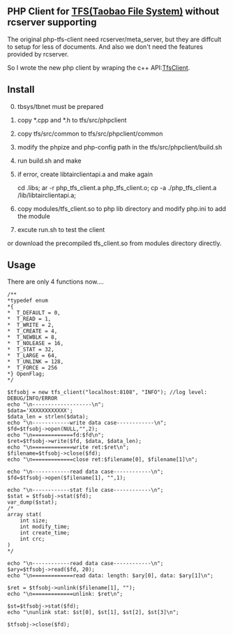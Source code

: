 PHP Client for [TFS(Taobao File System)](http://code.taobao.org/p/tfs/src/) without rcserver supporting
-----------------

The original php-tfs-client need rcserver/meta_server, but they are diffcult to
setup for less of documents. And also we don't need the features provided by
rcserver.

So I wrote the new php client by wraping the c++ API:[TfsClient](http://code.taobao.org/p/tfs/wiki/cclient/).

Install
-----------------
0. tbsys/tbnet must be prepared
1. copy *.cpp and *.h to tfs/src/phpclient
2. copy tfs/src/common to tfs/src/phpclient/common
3. modify the phpize and php-config path in the tfs/src/phpclient/build.sh
4. run build.sh and make
5. if error, create libtairclientapi.a and make again

    cd .libs;
    ar -r php_tfs_client.a php_tfs_client.o;
    cp -a ./php_tfs_client.a /lib/libtairclientapi.a;

6. copy modules/tfs_client.so to php lib directory and modify php.ini to add
   the module
7. excute run.sh to test the client

or download the precompiled tfs_client.so from modules directory directly.

Usage
----------------
There are only 4 functions now....
    
    /**
    *typedef enum
    *{
    *  T_DEFAULT = 0,
    *  T_READ = 1,
    *  T_WRITE = 2,
    *  T_CREATE = 4,
    *  T_NEWBLK = 8,
    *  T_NOLEASE = 16,
    *  T_STAT = 32,
    *  T_LARGE = 64,
    *  T_UNLINK = 128,
    *  T_FORCE = 256
    *} OpenFlag;
    */

    $tfsobj = new tfs_client("localhost:8108", "INFO"); //log level: DEBUG/INFO/ERROR
    echo "\n-------------------\n";
    $data='XXXXXXXXXXXX';
    $data_len = strlen($data);
    echo "\n------------write data case------------\n";
    $fd=$tfsobj->open(NULL,"",2);
    echo "\n=============fd:$fd\n";
    $ret=$tfsobj->write($fd, $data, $data_len);
    echo "\n=============write ret:$ret\n";
    $filename=$tfsobj->close($fd);
    echo "\n=============close ret:$filename[0], $filename[1]\n";
    
    echo "\n------------read data case------------\n";
    $fd=$tfsobj->open($filename[1], "",1);

    echo "\n------------stat file case------------\n";
    $stat = $tfsobj->stat($fd);
    var_dump($stat);
    /*
    array stat(
        int size;
        int modify_time;
        int create_time;
        int crc;
    )
    */

    echo "\n------------read data case------------\n";
    $ary=$tfsobj->read($fd, 20);
    echo "\n=============read data: length: $ary[0], data: $ary[1]\n";

    $ret = $tfsobj->unlink($filename[1], "");
    echo "\n=============unlink: $ret\n";

    $st=$tfsobj->stat($fd);
    echo "\nunlink stat: $st[0], $st[1], $st[2], $st[3]\n";

    $tfsobj->close($fd);
    
